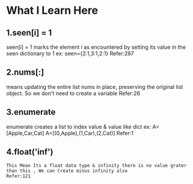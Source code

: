 # What I Learn Here

## 1.seen[i] = 1
  seen[i] = 1 marks the element i as encountered by setting its value in the seen dictionary to 1
    ex: seen={2:1,3:1,2:1}
  Refer:287

## 2.nums[:]
   means updating the entire list nums in place, preserving the original list object.
   So we don't need to create a variable
   Refer:26

## 3.enumerate
  enumerate creates a list to index value & value like dict
  ex:
  A=[Apple,Car,Cat]
  A=[(0,Apple),(1,Car),(2,Cat)]
  Refer:1

  ## 4.float('inf')
    This Mean Its a float data type & infinity there is no value grater than this , We can Create minus infinity also
    Refer:121
